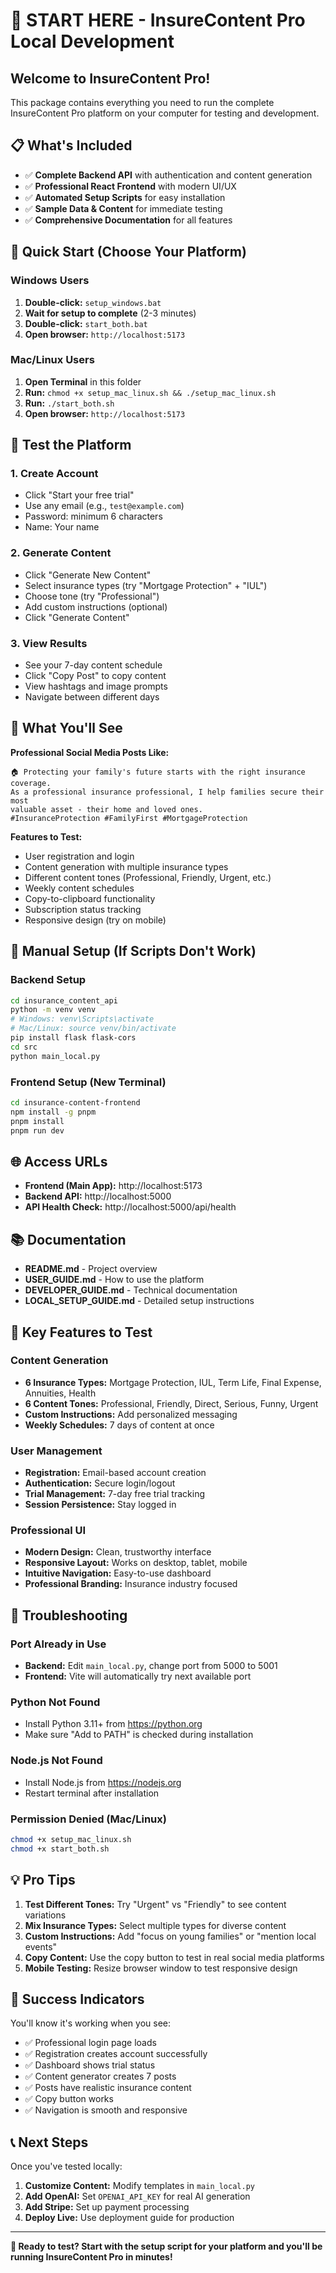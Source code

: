 # 🚀 START HERE - InsureContent Pro Local Development

## Welcome to InsureContent Pro!

This package contains everything you need to run the complete InsureContent Pro platform on your computer for testing and development.

## 📋 What's Included

- ✅ **Complete Backend API** with authentication and content generation
- ✅ **Professional React Frontend** with modern UI/UX
- ✅ **Automated Setup Scripts** for easy installation
- ✅ **Sample Data & Content** for immediate testing
- ✅ **Comprehensive Documentation** for all features

## 🎯 Quick Start (Choose Your Platform)

### Windows Users
1. **Double-click:** `setup_windows.bat`
2. **Wait for setup to complete** (2-3 minutes)
3. **Double-click:** `start_both.bat`
4. **Open browser:** `http://localhost:5173`

### Mac/Linux Users
1. **Open Terminal** in this folder
2. **Run:** `chmod +x setup_mac_linux.sh && ./setup_mac_linux.sh`
3. **Run:** `./start_both.sh`
4. **Open browser:** `http://localhost:5173`

## 🧪 Test the Platform

### 1. Create Account
- Click "Start your free trial"
- Use any email (e.g., `test@example.com`)
- Password: minimum 6 characters
- Name: Your name

### 2. Generate Content
- Click "Generate New Content"
- Select insurance types (try "Mortgage Protection" + "IUL")
- Choose tone (try "Professional")
- Add custom instructions (optional)
- Click "Generate Content"

### 3. View Results
- See your 7-day content schedule
- Click "Copy Post" to copy content
- View hashtags and image prompts
- Navigate between different days

## 🎨 What You'll See

**Professional Social Media Posts Like:**
```
🏠 Protecting your family's future starts with the right insurance coverage. 
As a professional insurance professional, I help families secure their most 
valuable asset - their home and loved ones. 
#InsuranceProtection #FamilyFirst #MortgageProtection
```

**Features to Test:**
- User registration and login
- Content generation with multiple insurance types
- Different content tones (Professional, Friendly, Urgent, etc.)
- Weekly content schedules
- Copy-to-clipboard functionality
- Subscription status tracking
- Responsive design (try on mobile)

## 🔧 Manual Setup (If Scripts Don't Work)

### Backend Setup
```bash
cd insurance_content_api
python -m venv venv
# Windows: venv\Scripts\activate
# Mac/Linux: source venv/bin/activate
pip install flask flask-cors
cd src
python main_local.py
```

### Frontend Setup (New Terminal)
```bash
cd insurance-content-frontend
npm install -g pnpm
pnpm install
pnpm run dev
```

## 🌐 Access URLs

- **Frontend (Main App):** http://localhost:5173
- **Backend API:** http://localhost:5000
- **API Health Check:** http://localhost:5000/api/health

## 📚 Documentation

- **README.md** - Project overview
- **USER_GUIDE.md** - How to use the platform
- **DEVELOPER_GUIDE.md** - Technical documentation
- **LOCAL_SETUP_GUIDE.md** - Detailed setup instructions

## 🎯 Key Features to Test

### Content Generation
- **6 Insurance Types:** Mortgage Protection, IUL, Term Life, Final Expense, Annuities, Health
- **6 Content Tones:** Professional, Friendly, Direct, Serious, Funny, Urgent
- **Custom Instructions:** Add personalized messaging
- **Weekly Schedules:** 7 days of content at once

### User Management
- **Registration:** Email-based account creation
- **Authentication:** Secure login/logout
- **Trial Management:** 7-day free trial tracking
- **Session Persistence:** Stay logged in

### Professional UI
- **Modern Design:** Clean, trustworthy interface
- **Responsive Layout:** Works on desktop, tablet, mobile
- **Intuitive Navigation:** Easy-to-use dashboard
- **Professional Branding:** Insurance industry focused

## 🚨 Troubleshooting

### Port Already in Use
- **Backend:** Edit `main_local.py`, change port from 5000 to 5001
- **Frontend:** Vite will automatically try next available port

### Python Not Found
- Install Python 3.11+ from https://python.org
- Make sure "Add to PATH" is checked during installation

### Node.js Not Found
- Install Node.js from https://nodejs.org
- Restart terminal after installation

### Permission Denied (Mac/Linux)
```bash
chmod +x setup_mac_linux.sh
chmod +x start_both.sh
```

## 💡 Pro Tips

1. **Test Different Tones:** Try "Urgent" vs "Friendly" to see content variations
2. **Mix Insurance Types:** Select multiple types for diverse content
3. **Custom Instructions:** Add "focus on young families" or "mention local events"
4. **Copy Content:** Use the copy button to test in real social media platforms
5. **Mobile Testing:** Resize browser window to test responsive design

## 🎉 Success Indicators

You'll know it's working when you see:
- ✅ Professional login page loads
- ✅ Registration creates account successfully
- ✅ Dashboard shows trial status
- ✅ Content generator creates 7 posts
- ✅ Posts have realistic insurance content
- ✅ Copy button works
- ✅ Navigation is smooth and responsive

## 📞 Next Steps

Once you've tested locally:
1. **Customize Content:** Modify templates in `main_local.py`
2. **Add OpenAI:** Set `OPENAI_API_KEY` for real AI generation
3. **Add Stripe:** Set up payment processing
4. **Deploy Live:** Use deployment guide for production

---

**🎯 Ready to test? Start with the setup script for your platform and you'll be running InsureContent Pro in minutes!**
